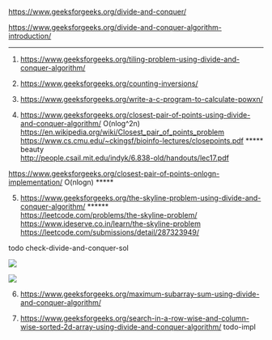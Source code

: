 https://www.geeksforgeeks.org/divide-and-conquer/

https://www.geeksforgeeks.org/divide-and-conquer-algorithm-introduction/

-----------------------------------------------------------------------------------------------------------------------

1) https://www.geeksforgeeks.org/tiling-problem-using-divide-and-conquer-algorithm/

2) https://www.geeksforgeeks.org/counting-inversions/

3) https://www.geeksforgeeks.org/write-a-c-program-to-calculate-powxn/

4) https://www.geeksforgeeks.org/closest-pair-of-points-using-divide-and-conquer-algorithm/   O(nlog^2n)\
https://en.wikipedia.org/wiki/Closest_pair_of_points_problem \
https://www.cs.cmu.edu/~ckingsf/bioinfo-lectures/closepoints.pdf ***** beauty \
http://people.csail.mit.edu/indyk/6.838-old/handouts/lec17.pdf

https://www.geeksforgeeks.org/closest-pair-of-points-onlogn-implementation/ O(nlogn) *****

5) https://www.geeksforgeeks.org/the-skyline-problem-using-divide-and-conquer-algorithm/ ****** \
https://leetcode.com/problems/the-skyline-problem/ \
https://www.ideserve.co.in/learn/the-skyline-problem \
https://leetcode.com/submissions/detail/287323949/

todo check-divide-and-conquer-sol

![](https://www.ideserve.co.in/learn/img/skyline_0.png)


![](https://www.ideserve.co.in/learn/img/skyline_1.png)


6) https://www.geeksforgeeks.org/maximum-subarray-sum-using-divide-and-conquer-algorithm/

7) https://www.geeksforgeeks.org/search-in-a-row-wise-and-column-wise-sorted-2d-array-using-divide-and-conquer-algorithm/ todo-impl


